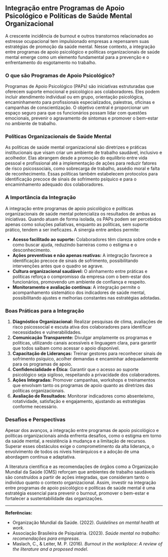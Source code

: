 
## Integração entre Programas de Apoio Psicológico e Políticas de Saúde Mental Organizacional

A crescente incidência de burnout e outros transtornos relacionados ao estresse ocupacional tem impulsionado empresas a repensarem suas estratégias de promoção da saúde mental. Nesse contexto, a integração entre programas de apoio psicológico e políticas organizacionais de saúde mental emerge como um elemento fundamental para a prevenção e o enfrentamento do esgotamento no trabalho.

### O que são Programas de Apoio Psicológico?

Programas de Apoio Psicológico (PAPs) são iniciativas estruturadas que oferecem suporte emocional e psicológico aos colaboradores. Eles podem incluir atendimento individual ou em grupo, orientação psicológica, encaminhamento para profissionais especializados, palestras, oficinas e campanhas de conscientização. O objetivo central é proporcionar um espaço seguro para que os funcionários possam lidar com questões emocionais, prevenir o agravamento de sintomas e promover o bem-estar no ambiente de trabalho.

### Políticas Organizacionais de Saúde Mental

As políticas de saúde mental organizacional são diretrizes e práticas institucionais que visam criar um ambiente de trabalho saudável, inclusivo e acolhedor. Elas abrangem desde a promoção do equilíbrio entre vida pessoal e profissional até a implementação de ações para reduzir fatores de risco psicossociais, como sobrecarga de trabalho, assédio moral e falta de reconhecimento. Essas políticas também estabelecem protocolos para identificação precoce de sinais de sofrimento psíquico e para o encaminhamento adequado dos colaboradores.

### A Importância da Integração

A integração entre programas de apoio psicológico e políticas organizacionais de saúde mental potencializa os resultados de ambas as iniciativas. Quando atuam de forma isolada, os PAPs podem ser percebidos apenas como soluções paliativas, enquanto as políticas, sem suporte prático, tendem a ser ineficazes. A sinergia entre ambos permite:

- **Acesso facilitado ao suporte:** Colaboradores têm clareza sobre onde e como buscar ajuda, reduzindo barreiras como o estigma e o desconhecimento.
- **Ações preventivas e não apenas reativas:** A integração favorece a identificação precoce de sinais de sofrimento, possibilitando intervenções antes que o quadro se agrave.
- **Cultura organizacional saudável:** O alinhamento entre práticas e políticas reforça o compromisso da empresa com o bem-estar dos funcionários, promovendo um ambiente de confiança e respeito.
- **Monitoramento e avaliação contínua:** A integração permite o acompanhamento sistemático dos indicadores de saúde mental, possibilitando ajustes e melhorias constantes nas estratégias adotadas.

### Boas Práticas para a Integração

1. **Diagnóstico Organizacional:** Realizar pesquisas de clima, avaliações de risco psicossocial e escuta ativa dos colaboradores para identificar necessidades e vulnerabilidades.
2. **Comunicação Transparente:** Divulgar amplamente os programas e políticas, utilizando canais acessíveis e linguagem clara, para garantir que todos saibam como acessar o apoio disponível.
3. **Capacitação de Lideranças:** Treinar gestores para reconhecer sinais de sofrimento psíquico, acolher demandas e encaminhar adequadamente para os programas de apoio.
4. **Confidencialidade e Ética:** Garantir que o acesso ao suporte psicológico seja sigiloso, respeitando a privacidade dos colaboradores.
5. **Ações Integradas:** Promover campanhas, workshops e treinamentos que envolvam tanto os programas de apoio quanto as diretrizes das políticas organizacionais.
6. **Avaliação de Resultados:** Monitorar indicadores como absenteísmo, rotatividade, satisfação e engajamento, ajustando as estratégias conforme necessário.

### Desafios e Perspectivas

Apesar dos avanços, a integração entre programas de apoio psicológico e políticas organizacionais ainda enfrenta desafios, como o estigma em torno da saúde mental, a resistência à mudança e a limitação de recursos. Superar esses obstáculos exige o comprometimento da alta liderança, o envolvimento de todos os níveis hierárquicos e a adoção de uma abordagem contínua e adaptativa.

A literatura científica e as recomendações de órgãos como a Organização Mundial da Saúde (OMS) reforçam que ambientes de trabalho saudáveis são construídos a partir de ações integradas, que consideram tanto o indivíduo quanto o contexto organizacional. Assim, investir na integração entre programas de apoio psicológico e políticas de saúde mental é uma estratégia essencial para prevenir o burnout, promover o bem-estar e fortalecer a sustentabilidade das organizações.

---

**Referências:**

- Organização Mundial da Saúde. (2022). *Guidelines on mental health at work*.
- Associação Brasileira de Psiquiatria. (2023). *Saúde mental no trabalho: recomendações para empresas*.
- Maslach, C., & Leiter, M. P. (2016). *Burnout in the workplace: A review of the literature and a proposed model*.
```
